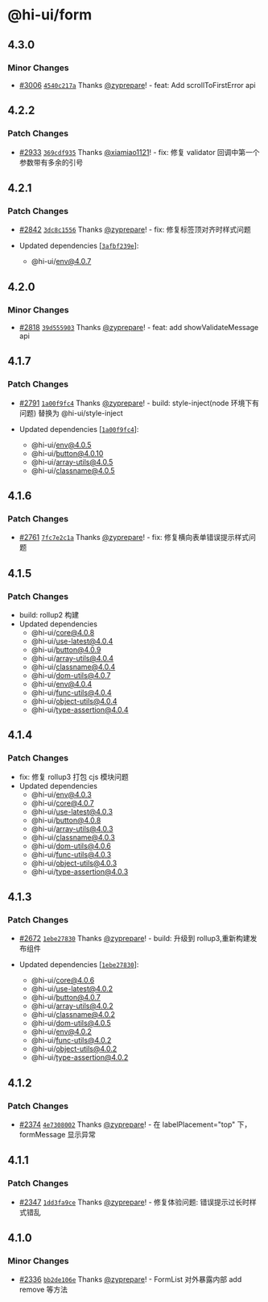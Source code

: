 # @hi-ui/form

## 4.3.0

### Minor Changes

- [#3006](https://github.com/XiaoMi/hiui/pull/3006) [`4540c217a`](https://github.com/XiaoMi/hiui/commit/4540c217ade6749c38ee58cefcfe94322889b929) Thanks [@zyprepare](https://github.com/zyprepare)! - feat: Add scrollToFirstError api

## 4.2.2

### Patch Changes

- [#2933](https://github.com/XiaoMi/hiui/pull/2933) [`369cdf935`](https://github.com/XiaoMi/hiui/commit/369cdf935fb4e3a81478dcbd8e199c1a7cac1875) Thanks [@xiamiao1121](https://github.com/xiamiao1121)! - fix: 修复 validator 回调中第一个参数带有多余的引号

## 4.2.1

### Patch Changes

- [#2842](https://github.com/XiaoMi/hiui/pull/2842) [`3dc8c1556`](https://github.com/XiaoMi/hiui/commit/3dc8c155674bb8d702187cc4a33e684d22f04bf6) Thanks [@zyprepare](https://github.com/zyprepare)! - fix: 修复标签顶对齐时样式问题

- Updated dependencies [[`3afbf239e`](https://github.com/XiaoMi/hiui/commit/3afbf239e816ede48d6a85cbd99b6b099b8c8eb3)]:
  - @hi-ui/env@4.0.7

## 4.2.0

### Minor Changes

- [#2818](https://github.com/XiaoMi/hiui/pull/2818) [`39d555903`](https://github.com/XiaoMi/hiui/commit/39d555903c81207d5d2bf34a2a5d1942152dcee0) Thanks [@zyprepare](https://github.com/zyprepare)! - feat: add showValidateMessage api

## 4.1.7

### Patch Changes

- [#2791](https://github.com/XiaoMi/hiui/pull/2791) [`1a00f9fc4`](https://github.com/XiaoMi/hiui/commit/1a00f9fc4a44619059d7852e846b54fedbd56715) Thanks [@zyprepare](https://github.com/zyprepare)! - build: style-inject(node 环境下有问题) 替换为 @hi-ui/style-inject

- Updated dependencies [[`1a00f9fc4`](https://github.com/XiaoMi/hiui/commit/1a00f9fc4a44619059d7852e846b54fedbd56715)]:
  - @hi-ui/env@4.0.5
  - @hi-ui/button@4.0.10
  - @hi-ui/array-utils@4.0.5
  - @hi-ui/classname@4.0.5

## 4.1.6

### Patch Changes

- [#2761](https://github.com/XiaoMi/hiui/pull/2761) [`7fc7e2c1a`](https://github.com/XiaoMi/hiui/commit/7fc7e2c1a8c0daa6df77bf01864c262a14df3cc6) Thanks [@zyprepare](https://github.com/zyprepare)! - fix: 修复横向表单错误提示样式问题

## 4.1.5

### Patch Changes

- build: rollup2 构建
- Updated dependencies
  - @hi-ui/core@4.0.8
  - @hi-ui/use-latest@4.0.4
  - @hi-ui/button@4.0.9
  - @hi-ui/array-utils@4.0.4
  - @hi-ui/classname@4.0.4
  - @hi-ui/dom-utils@4.0.7
  - @hi-ui/env@4.0.4
  - @hi-ui/func-utils@4.0.4
  - @hi-ui/object-utils@4.0.4
  - @hi-ui/type-assertion@4.0.4

## 4.1.4

### Patch Changes

- fix: 修复 rollup3 打包 cjs 模块问题
- Updated dependencies
  - @hi-ui/env@4.0.3
  - @hi-ui/core@4.0.7
  - @hi-ui/use-latest@4.0.3
  - @hi-ui/button@4.0.8
  - @hi-ui/array-utils@4.0.3
  - @hi-ui/classname@4.0.3
  - @hi-ui/dom-utils@4.0.6
  - @hi-ui/func-utils@4.0.3
  - @hi-ui/object-utils@4.0.3
  - @hi-ui/type-assertion@4.0.3

## 4.1.3

### Patch Changes

- [#2672](https://github.com/XiaoMi/hiui/pull/2672) [`1ebe27830`](https://github.com/XiaoMi/hiui/commit/1ebe2783098b3a8cd980bd10076d67635463800e) Thanks [@zyprepare](https://github.com/zyprepare)! - build: 升级到 rollup3,重新构建发布组件

- Updated dependencies [[`1ebe27830`](https://github.com/XiaoMi/hiui/commit/1ebe2783098b3a8cd980bd10076d67635463800e)]:
  - @hi-ui/core@4.0.6
  - @hi-ui/use-latest@4.0.2
  - @hi-ui/button@4.0.7
  - @hi-ui/array-utils@4.0.2
  - @hi-ui/classname@4.0.2
  - @hi-ui/dom-utils@4.0.5
  - @hi-ui/env@4.0.2
  - @hi-ui/func-utils@4.0.2
  - @hi-ui/object-utils@4.0.2
  - @hi-ui/type-assertion@4.0.2

## 4.1.2

### Patch Changes

- [#2374](https://github.com/XiaoMi/hiui/pull/2374) [`4e7308002`](https://github.com/XiaoMi/hiui/commit/4e7308002165b63b43491cfcfd0bc0586666cb85) Thanks [@zyprepare](https://github.com/zyprepare)! - 在 labelPlacement="top" 下，formMessage 显示异常

## 4.1.1

### Patch Changes

- [#2347](https://github.com/XiaoMi/hiui/pull/2347) [`1dd3fa9ce`](https://github.com/XiaoMi/hiui/commit/1dd3fa9cee0c408ead0849b9fab3e451bcf3e1f7) Thanks [@zyprepare](https://github.com/zyprepare)! - 修复体验问题: 错误提示过长时样式错乱

## 4.1.0

### Minor Changes

- [#2336](https://github.com/XiaoMi/hiui/pull/2336) [`bb2de106e`](https://github.com/XiaoMi/hiui/commit/bb2de106ee471f47a6f7223b6297e707f42d0278) Thanks [@zyprepare](https://github.com/zyprepare)! - FormList 对外暴露内部 add remove 等方法

